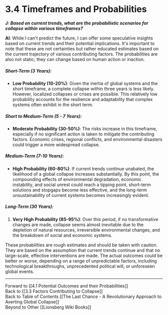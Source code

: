 # 3.4 Timeframes and Probabilities

**J: *Based on current trends, what are the probabilistic scenarios for collapse within various timeframes?***

**AI**: While I can't predict the future, I can offer some speculative insights based on current trends and their potential implications. It's important to note that these are not certainties but rather educated estimates based on the current trajectory of various contributing factors. The probabilities are also not static; they can change based on human action or inaction.

##### Short-Term (3 Years):

- **Low Probability (10-20%)**: Given the inertia of global systems and the short timeframe, a complete collapse within three years is less likely. However, localized collapses or crises are possible. This relatively low probability accounts for the resilience and adaptability that complex systems often exhibit in the short term.

##### Short to Medium-Term (5 - 7 Years):

- **Moderate Probability (30-50%)**: The risks increase in this timeframe, especially if no significant action is taken to mitigate the contributing factors. Economic crises, regional conflicts, and environmental disasters could trigger a more widespread collapse.

##### Medium-Term (7-10 Years):

- **High Probability (60-80%)**: If current trends continue unabated, the likelihood of a global collapse increases substantially. By this point, the compounding effects of environmental degradation, economic instability, and social unrest could reach a tipping point, short-term solutions and stopgaps become less effective, and the long-term unsustainability of current systems becomes increasingly evident.

##### Long-Term (30 Years):

1. **Very High Probability (85-95%)**: Over this period, if no transformative changes are made, collapse seems almost inevitable due to the depletion of natural resources, irreversible environmental changes, and the breakdown of social and economic systems.

These probabilities are rough estimates and should be taken with caution. They are based on the assumption that current trends continue and that no large-scale, effective interventions are made. The actual outcomes could be better or worse, depending on a range of unpredictable factors, including technological breakthroughs, unprecedented political will, or unforeseen global events.

____

Forward to [[4.1 Potential Outcomes and their Probabilities]]  
Back to [[3.3 Factors Contributing to Collapse]]  
Back to Table of Contents [[The Last Chance - A Revolutionary Approach to Averting Global Collapse]]  
Beyond to Other [[Lionsberg Wiki Books]]  
